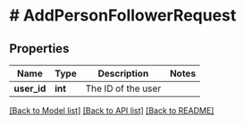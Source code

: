 # # AddPersonFollowerRequest

## Properties

Name | Type | Description | Notes
------------ | ------------- | ------------- | -------------
**user_id** | **int** | The ID of the user |

[[Back to Model list]](../../README.md#models) [[Back to API list]](../../README.md#endpoints) [[Back to README]](../../README.md)
